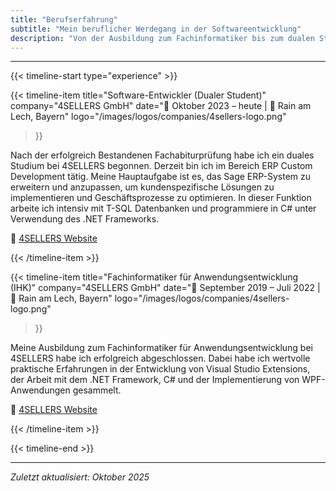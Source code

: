 ```yaml
---
title: "Berufserfahrung"
subtitle: "Mein beruflicher Werdegang in der Softwareentwicklung"
description: "Von der Ausbildung zum Fachinformatiker bis zum dualen Studium – meine Karriere in der Software-Entwicklung mit Fokus auf C# und ERP-Systeme"
---
```

---

{{< timeline-start type="experience" >}}

{{< timeline-item
    title="Software-Entwickler (Dualer Student)"
    company="4SELLERS GmbH"
    date="📅 Oktober 2023 – heute | 📍 Rain am Lech, Bayern"
    logo="/images/logos/companies/4sellers-logo.png"
>}}

Nach der erfolgreich Bestandenen Fachabiturprüfung habe ich ein duales Studium bei 4SELLERS begonnen. Derzeit bin ich im Bereich ERP Custom Development tätig. Meine Hauptaufgabe ist es, das Sage ERP-System zu erweitern und anzupassen, um kundenspezifische Lösungen zu implementieren und Geschäftsprozesse zu optimieren. In dieser Funktion arbeite ich intensiv mit T-SQL Datenbanken und programmiere in C# unter Verwendung des .NET Frameworks.

🔗 [4SELLERS Website](https://www.4sellers.de/)

{{< /timeline-item >}}

{{< timeline-item
    title="Fachinformatiker für Anwendungsentwicklung (IHK)"
    company="4SELLERS GmbH"
    date="📅 September 2019 – Juli 2022 | 📍 Rain am Lech, Bayern"
    logo="/images/logos/companies/4sellers-logo.png"
>}}

Meine Ausbildung zum Fachinformatiker für Anwendungsentwicklung bei 4SELLERS habe ich erfolgreich abgeschlossen. Dabei habe ich wertvolle praktische Erfahrungen in der Entwicklung von Visual Studio Extensions, der Arbeit mit dem .NET Framework, C# und der Implementierung von WPF-Anwendungen gesammelt.

🔗 [4SELLERS Website](https://www.4sellers.de/)

{{< /timeline-item >}}

{{< timeline-end >}}

---

*Zuletzt aktualisiert: Oktober 2025*

